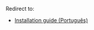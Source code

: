 Redirect to:

*   [Installation guide (Português)](/index.php?title=Installation_guide_(Portugu%C3%AAs)&redirect=no "Installation guide (Português)")
